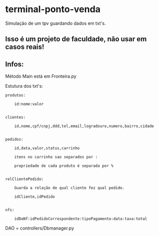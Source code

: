 # terminal-ponto-venda

Simulação de um tpv guardando dados em txt's.

## Isso é um projeto de faculdade, não usar em casos reais!

## Infos:
Método Main está em Fronteira.py

Estutura dos txt's:

    produtos:

        id:nome:valor


    clientes:

        id,nome,cpf/cnpj,ddd,tel,email,logradouro,numero,bairro,cidade


    pedidos:

        id,data,valor,status,carrinho

        itens no carrinho sao separados por :

        propriedade de cada produto é separada por %


    relClientePedido:

        Guarda a relação de qual cliente fez qual pedido.

        idCliente,idPedido


    nfs:

        idDaNf:idPedidoCorrespondente:tipoPagamento:data:taxa:total


DAO = controllers/Dbmanager.py